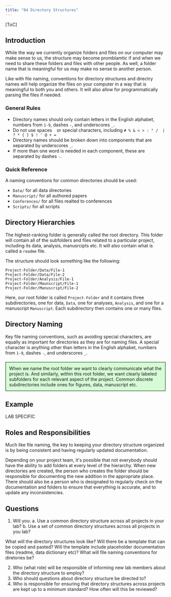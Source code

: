 ```yaml
---
title: "04 Directory Structures"
---
```


<style>

.note {
    background-color: #d7fbd7;
    border: 2px solid #578757;
    padding: 10px;
    margin: 20px auto;
}

</style>

[ToC]

## Introduction

While the way we currently organize folders and files on our computer may make sense to us, the structure may become promblamtic if and when we need to share these folders and files with other people. As well, a folder name that is meaningful for us may make no sense to another person.

Like with file naming, conventions for directory structures and directry names will help organize the files on your computer in a way that is meaningful to both you and others. It will also allow for programmatically parsing the files if needed.

### General Rules

* Directory names should only contain letters in the English alphabet, numbers from `1-9`, dashes `-`, and underscores `_`.
* Do not use spaces ` ` or special characters, including `# % & < > : " /  | ? * { } $ ! ' @ + =`
* Directory names should be broken down into components that are separated by underscores `_`.
* If more than one word is needed in each component, these are separated by dashes `-`.

### Quick Reference

A naming conventions for common directories should be used:

* `Data/` for all data directories
* `Manuscript/` for all authored papers
* `Conferences/` for all files realted to conferences
* `Scripts/` for all scripts

## Directory Hierarchies

The highest-ranking folder is generally called the root directory. This folder will contain all of the subfolders and files related to a particular project, including its data, analysis, manusrcipts etc. It will also contain what is called a `readme` file.

The structure should look something like the following:

```
Project-Folder/Data/File-1
Project-Folder/Data/File-2
Project-Folder/Analysis/File-1
Project-Folder/Maunscript/File-1
Project-Folder/Manuscript/File-2
```

Here, our root folder is called `Project-Folder` and it contains three subdirectories, one for data, `Data`, one for analyses, `Analysis`, and one for a manuscript `Manuscript`. Each subdirectory then contains one or many files.

## Directory Naming

Key file naming conventions, such as avoiding special characters, are equally as important for directories as they are for naming files. A special character is anything other than letters in the English alphabet, numbers from `1-9`, dashes `-`, and underscores `_`.

<div class="note">
When we name the root folder we want to clearly communicate what the project is. And similarly, within this root folder, we want clearly labeled subfolders for each relevant aspect of the project. Common discrete subdirectories include ones for figures, data, manuscript etc.
</div>

## Example

LAB SPECIFIC


## Roles and Responsibilities

Much like file naming, the key to keeping your directory structure organized is by being consistent and having regularly updated documentation.  

Depending on your project team, it's possible that not everybody should have the ability to add folders at every level of the hierarchy.  When new directories are created, the person who creates the folder should be responsible for documenting the new addition in the appropriate place.  There should also be a person who is designated to regularly check on the documentation and folders to ensure that everything is accurate, and to update any inconsistencies.

## Questions

1. Will you:
    a. Use a common directory structure across all projects in your lab?
    b. Use a set of common directory structures across all projects in you lab?
    
What will the directory structures look like? Will there be a template that can be copied and pasted? Will the template include placeholder documentation files (readme, data dictionary etc)?
What will file naming conventions for diretories be?

2. Who (what role) will be responsible of informing new lab members about the directory structure to employ?
3. Who should questions about directory structure be directed to?
4. Who is responsible for ensuring that directory structures across projects are kept up to a minimum standard? How often will this be reviewed?